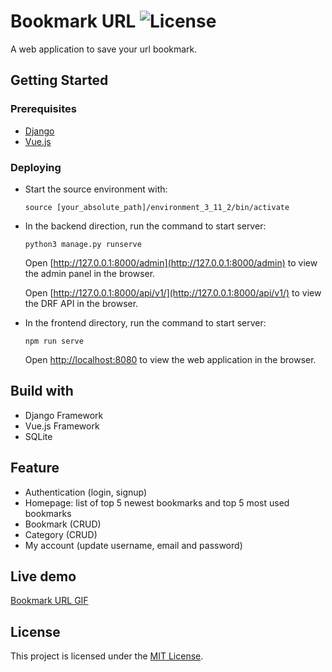 # Bookmark URL <img src="https://poser.pugx.org/laravel/framework/license.svg" alt="License">

A web application to save your url bookmark.

## Getting Started

### Prerequisites

* [Django](https://www.djangoproject.com/download/)
* [Vue.js](https://vuejs.org/guide/quick-start.html)

### Deploying

* Start the source environment with:

  `source [your_absolute_path]/environment_3_11_2/bin/activate`

* In the backend direction, run the command to start server:

  `python3 manage.py runserve`

  Open [http://127.0.0.1:8000/admin](http://127.0.0.1:8000/admin) to view the admin panel in the browser.
  
  Open [http://127.0.0.1:8000/api/v1/](http://127.0.0.1:8000/api/v1/) to view the DRF API in the browser.

* In the frontend directory, run the command to start server:

  `npm run serve`

  Open [http://localhost:8080](http://localhost:8080) to view the web application in the browser.

## Build with
* Django Framework
* Vue.js Framework
* SQLite

## Feature
* Authentication (login, signup)
* Homepage: list of top 5 newest bookmarks and top 5 most used bookmarks
* Bookmark (CRUD)
* Category (CRUD)
* My account (update username, email and password)

## Live demo

[Bookmark URL GIF](https://s2.gifyu.com/images/Screen-Recording-2023-03-19-at-2.gif)

## License

This project is licensed under the [MIT License](https://opensource.org/licenses/MIT).


